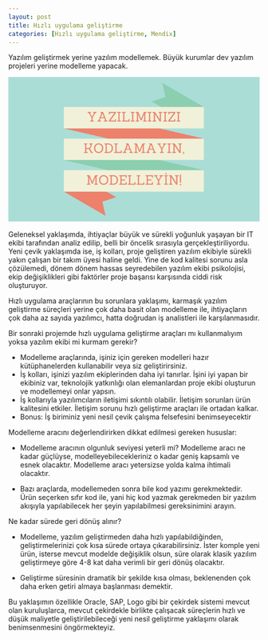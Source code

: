 ```yaml
--- 
layout: post 
title: Hızlı uygulama geliştirme
categories: [Hızlı uygulama geliştirme, Mendix]
---
```


<p>Yazılım geliştirmek yerine yazılım modellemek. Büyük kurumlar dev yazılım projeleri yerine modelleme yapacak.</p>

<p><img src="https://raw.githubusercontent.com/mcku/mcku.github.io/master/resimler/hizli-yazilim-gelistirin.png" alt="Yazılımınızı kodlamayın, modelleyin" /></p>

<p>Geleneksel yaklaşımda, ihtiyaçlar büyük ve sürekli yoğunluk yaşayan bir IT ekibi tarafından analiz edilip, belli bir öncelik sırasıyla gerçekleştiriliyordu. Yeni çevik yaklaşımda ise, iş kolları, proje geliştiren yazılım ekibiyle sürekli yakın çalışan bir takım üyesi haline geldi. Yine de kod kalitesi sorunu asla çözülemedi, dönem dönem hassas seyredebilen yazılım ekibi psikolojisi, ekip değişiklikleri gibi faktörler proje başarısı karşısında ciddi risk oluşturuyor.</p>

<p>Hızlı uygulama araçlarının bu sorunlara yaklaşımı, karmaşık yazılım geliştirme süreçleri yerine çok daha basit olan modelleme ile, ihtiyaçların çok daha az sayıda yazılımcı, hatta doğrudan iş analistleri ile karşılanmasıdır.</p>

<p>Bir sonraki projemde hızlı uygulama geliştirme araçları mı kullanmalıyım yoksa yazılım ekibi mi kurmam gerekir?</p>

<ul>
  <li>Modelleme araçlarında, işiniz için gereken modelleri hazır kütüphanelerden kullanabilir veya siz geliştirirsiniz.</li>
  <li>İş kolları, işinizi yazılım ekiplerinden daha iyi tanırlar. İşini iyi yapan bir ekibiniz var, teknolojik yatkınlığı olan elemanlardan proje ekibi oluşturun ve modellemeyi onlar yapsın.</li>
  <li>İş kollarıyla yazılımcıların iletişimi sıkıntılı olabilir. İletişim sorunları ürün kalitesini etkiler. İletişim sorunu hızlı geliştirme araçları ile ortadan kalkar.</li>
  <li>Bonus: İş biriminiz yeni nesil çevik çalışma felsefesini benimseyecektir</li>
</ul>

<p>Modelleme aracını değerlendirirken dikkat edilmesi gereken hususlar:</p>

<ul>
  <li>
    <p>Modelleme aracının olgunluk seviyesi yeterli mi? Modelleme aracı ne kadar güçlüyse, modelleyebilecekleriniz o kadar geniş kapsamlı ve esnek olacaktır. Modelleme aracı yetersizse yolda kalma ihtimali olacaktır.</p>
  </li>
  <li>
    <p>Bazı araçlarda, modellemeden sonra bile kod yazımı gerekmektedir. Ürün seçerken sıfır kod ile, yani hiç kod yazmak gerekmeden bir yazılım akışıyla yapılabilecek her şeyin yapılabilmesi gereksinimini arayın.</p>
  </li>
</ul>

<p>Ne kadar sürede geri dönüş alınır?</p>

<ul>
  <li>
    <p>Modelleme, yazılım geliştirmeden daha hızlı yapılabildiğinden, geliştirmelerinizi çok kısa sürede ortaya çıkarabilirsiniz. İster komple yeni ürün, isterse mevcut modelde değişiklik olsun, süre olarak klasik yazılım geliştirmeye göre 4-8 kat daha verimli bir geri dönüş olacaktır.</p>
  </li>
  <li>
    <p>Geliştirme süresinin dramatik bir şekilde kısa olması, beklenenden çok daha erken getiri almaya başlanması demektir.</p>
  </li>
</ul>

<p>Bu yaklaşımın özellikle Oracle, SAP, Logo gibi bir çekirdek sistemi mevcut olan kuruluşlarca, mevcut çekirdekle birlikte çalışacak süreçlerin hızlı ve düşük maliyetle geliştirilebileceği yeni nesil geliştirme yaklaşımı olarak benimsenmesini öngörmekteyiz.</p>